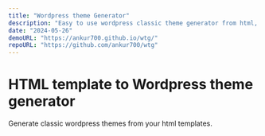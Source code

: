 ```yaml
---
title: "Wordpress theme Generator"
description: "Easy to use wordpress classic theme generator from html, css & javascript files."
date: "2024-05-26"
demoURL: "https://ankur700.github.io/wtg/"
repoURL: "https://github.com/ankur700/wtg"
---
```


# HTML template to Wordpress theme generator

Generate classic wordpress themes from your html templates.
